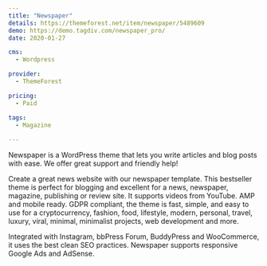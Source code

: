 ```yaml
---
title: "Newspaper"
details: https://themeforest.net/item/newspaper/5489609
demo: https://demo.tagdiv.com/newspaper_pro/
date: 2020-01-27

cms: 
  - Wordpress

provider: 
  - ThemeForest

pricing:
  - Paid

tags:
  - Magazine
  
---
```


Newspaper is a WordPress theme that lets you write articles and blog posts with ease. We offer great support and friendly help!

Create a great news website with our newspaper template. This bestseller theme is perfect for blogging and excellent for a news, newspaper, magazine, publishing or review site. It supports videos from YouTube. AMP and mobile ready. GDPR compliant, the theme is fast, simple, and easy to use for a cryptocurrency, fashion, food, lifestyle, modern, personal, travel, luxury, viral, minimal, minimalist projects, web development and more.

Integrated with Instagram, bbPress Forum, BuddyPress and WooCommerce, it uses the best clean SEO practices. Newspaper supports responsive Google Ads and AdSense. 